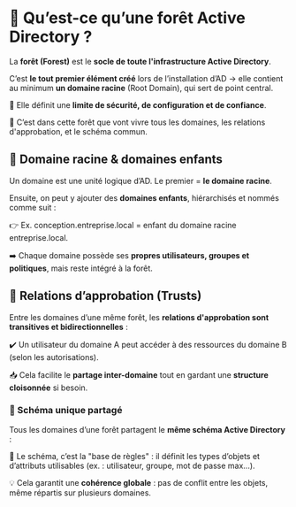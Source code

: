 # **🌳 Qu’est-ce qu’une forêt Active Directory ?**

La **forêt (Forest)** est le **socle de toute l'infrastructure Active Directory**.

C’est **le tout premier élément créé** lors de l’installation d’AD → elle contient au minimum **un domaine racine** (Root Domain), qui sert de point central.

📌 Elle définit une **limite de sécurité, de configuration et de confiance**.

🧠 C’est dans cette forêt que vont vivre tous les domaines, les relations d'approbation, et le schéma commun.



## **🧬 Domaine racine & domaines enfants**

Un domaine est une unité logique d’AD. Le premier = **le domaine racine**.

Ensuite, on peut y ajouter des **domaines enfants**, hiérarchisés et nommés comme suit :

👉 Ex. conception.entreprise.local = enfant du domaine racine entreprise.local.

➡️ Chaque domaine possède ses **propres utilisateurs, groupes et politiques**, mais reste intégré à la forêt.



## **🔗 Relations d’approbation (Trusts)**

Entre les domaines d’une même forêt, les **relations d'approbation sont transitives et bidirectionnelles** :

✔️ Un utilisateur du domaine A peut accéder à des ressources du domaine B (selon les autorisations).

📥 Cela facilite le **partage inter-domaine** tout en gardant une **structure cloisonnée** si besoin.



### **🧠 Schéma unique partagé**

Tous les domaines d’une forêt partagent le **même schéma Active Directory** :

📘 Le schéma, c’est la "base de règles" : il définit les types d’objets et d’attributs utilisables (ex. : utilisateur, groupe, mot de passe max...).

💡 Cela garantit une **cohérence globale** : pas de conflit entre les objets, même répartis sur plusieurs domaines.

